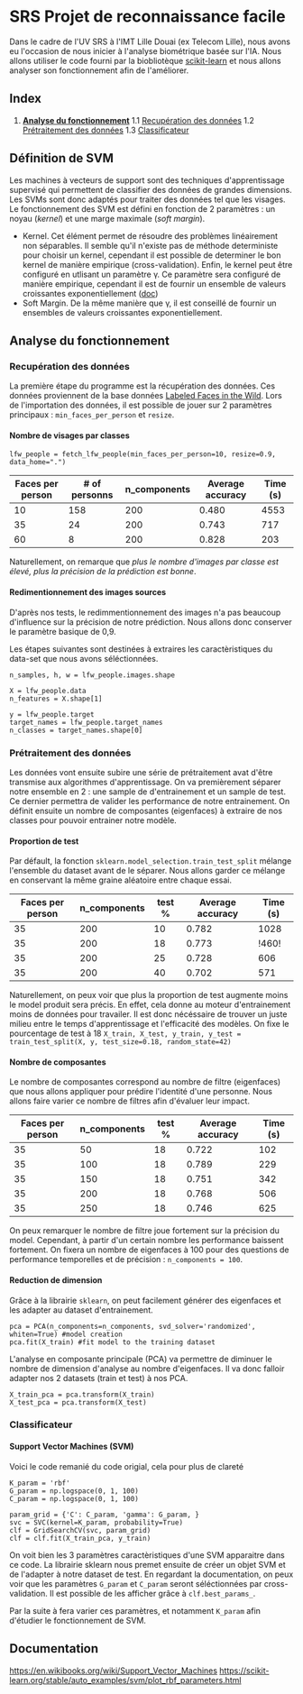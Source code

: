 # SRS Projet de reconnaissance facile

Dans le cadre de l'UV SRS à l'IMT Lille Douai (ex Telecom Lille), nous avons eu l'occasion de nous inicier à l'analyse biométrique basée sur l'IA.
Nous allons utiliser le code fourni par la biobliotèque [scikit-learn](https://scikit-learn.org/stable/auto_examples/applications/plot_face_recognition.html#sphx-glr-auto-examples-applications-plot-face-recognition-py) et nous allons analyser son fonctionnement afin de l'améliorer.

## Index
1. **[Analyse du fonctionnement](#analyse-du-fonctionnement)**
1.1 [Recupération des données](#recupération-des-données)
1.2 [Prétraitement des données](#Prétraitement-des-données)
1.3 [Classificateur](#Classificateur)

## Définition de SVM
Les machines à vecteurs de support sont des techniques d'apprentissage supervisé qui permettent de classifier des données de grandes dimensions. Les SVMs sont donc adaptés pour traiter des données tel que les visages.
Le fonctionnement des SVM est défini en fonction de 2 paramètres : un noyau (*kernel*) et une marge maximale (*soft margin*).
* Kernel. Cet élément permet de résoudre des problèmes linéairement non séparables. Il semble qu'il n'existe pas de méthode deterministe pour choisir un kernel, cependant il est possible de determiner le bon kernel de manière empirique (cross-validation). 
Enfin, le kernel peut être configuré en utlisant un paramètre &gamma;. Ce paramètre sera configuré de manière empirique, cependant il est de fournir un ensemble de valeurs croissantes exponentiellement ([doc](https://en.wikibooks.org/wiki/Support_Vector_Machines))
* Soft Margin. De la même manière que &gamma;, il est conseillé de fournir un ensembles de valeurs croissantes exponentiellement.



## Analyse du fonctionnement

### Recupération des données
La première étape du programme est la récupération des données. Ces données proviennent de la base données [Labeled Faces in the Wild](http://vis-www.cs.umass.edu/lfw/).
Lors de l'importation des données, il est possible de jouer sur 2 paramètres principaux : `min_faces_per_person` et `resize`. 
#### Nombre de visages par classes
```
lfw_people = fetch_lfw_people(min_faces_per_person=10, resize=0.9, data_home=".")
```

| Faces per person | # of personns | n_components |  Average accuracy | Time (s) |
| ---------------- | ------------- | -------------| ----------------- | -------- |
| 10               | 158           | 200          | 0.480             | 4553     |
| 35               | 24            | 200          | 0.743             | 717      |
| 60               | 8             | 200          | 0.828             | 203      |

Naturellement, on remarque que *plus le nombre d'images par classe est élevé, plus la précision de la prédiction est bonne*. 

#### Redimentionnement des images sources
D'après nos tests, le redimmentionnement des images n'a pas beaucoup d'influence sur la précision de notre prédiction. Nous allons donc conserver le paramètre basique de 0,9. 
 
 
Les étapes suivantes sont destinées à extraires les caractèristiques du data-set que nous avons séléctionnées.
```
n_samples, h, w = lfw_people.images.shape

X = lfw_people.data
n_features = X.shape[1]

y = lfw_people.target
target_names = lfw_people.target_names
n_classes = target_names.shape[0]
``` 

### Prétraitement des données
Les données vont ensuite subire une série de prétraitement avat d'être transmise aux algorithmes d'apprentissage.
On va premièrement séparer notre ensemble en 2 : une sample de d'entrainement et un sample de test. Ce dernier permettra de valider les performance de notre entrainement. 
On définit ensuite un nombre de composantes (eigenfaces) à extraire de nos classes pour pouvoir entrainer notre modèle.

#### Proportion de test
Par défault, la fonction `sklearn.model_selection.train_test_split` mélange l'ensemble du dataset avant de le séparer. Nous allons garder ce mélange en conservant la même graine aléatoire entre chaque essai.

| Faces per person | n_components | test %      | Average accuracy | Time (s) |
| ---------------- | ------------ | ----------- | ---------------- | -------- |
| 35               | 200          | 10          | 0.782            | 1028     |
| 35               | 200          | 18          | 0.773            | !460!    |
| 35               | 200          | 25          | 0.728            | 606      |
| 35               | 200          | 40          | 0.702            | 571      |

Naturellement, on peux voir que plus la proportion de test augmente moins le model produit sera précis. En effet, cela donne au moteur d'entrainement moins de données pour travailer.
Il est donc nécéssaire de trouver un juste milieu entre le temps d'apprentissage et l'efficacité des modèles.
On fixe le pourcentage de test à 18 `X_train, X_test, y_train, y_test = train_test_split(X, y, test_size=0.18, random_state=42)`

#### Nombre de composantes
Le nombre de composantes correspond au nombre de filtre (eigenfaces) que nous allons appliquer pour prédire l'identité d'une personne. Nous allons faire varier ce nombre de filtres afin d'évaluer leur impact.

| Faces per person | n_components | test %      | Average accuracy | Time (s) |
| ---------------- | ------------ | ----------- | ---------------- | -------- |
| 35               | 50           | 18          | 0.722            | 102      |
| 35               | 100          | 18          | 0.789            | 229      |
| 35               | 150          | 18          | 0.751            | 342      |
| 35               | 200          | 18          | 0.768            | 506      |
| 35               | 250          | 18          | 0.746            | 625      |

On peux remarquer le nombre de filtre joue fortement sur la précision du model. Cependant, à partir d'un certain nombre les performance baissent fortement.
On fixera un nombre de eigenfaces à 100 pour des questions de performance temporelles et de précision : `n_components = 100`.

#### Reduction de dimension
Grâce à la librairie `sklearn`, on peut facilement générer des eigenfaces et les adapter au dataset d'entrainement.
```
pca = PCA(n_components=n_components, svd_solver='randomized', whiten=True) #model creation
pca.fit(X_train) #fit model to the training dataset
```
L'analyse en composante principale (PCA) va permettre de diminuer le nombre de dimension d'analyse au nombre d'eigenfaces. Il va donc falloir adapter nos 2 datasets (train et test) à nos PCA.
```
X_train_pca = pca.transform(X_train)
X_test_pca = pca.transform(X_test)
```

### Classificateur

#### Support Vector Machines (SVM)
Voici le code remanié du code origial, cela pour plus de clareté
```
K_param = 'rbf'
G_param = np.logspace(0, 1, 100)
C_param = np.logspace(0, 1, 100)

param_grid = {'C': C_param, 'gamma': G_param, }
svc = SVC(kernel=K_param, probability=True)
clf = GridSearchCV(svc, param_grid)
clf = clf.fit(X_train_pca, y_train)
```
On voit bien les 3 paramètres caractèristiques d'une SVM apparaitre dans ce code. La librairie sklearn nous premet ensuite de créer un objet SVM et de l'adapter à notre dataset de test.
En regardant la documentation, on peux voir que les paramètres `G_param` et `C_param` seront séléctionnées par cross-validation. Il est possible de les afficher grâce à `clf.best_params_`.

Par la suite à fera varier ces paramètres, et notamment `K_param` afin d'étudier le fonctionnement de SVM.


## Documentation
https://en.wikibooks.org/wiki/Support_Vector_Machines
https://scikit-learn.org/stable/auto_examples/svm/plot_rbf_parameters.html


